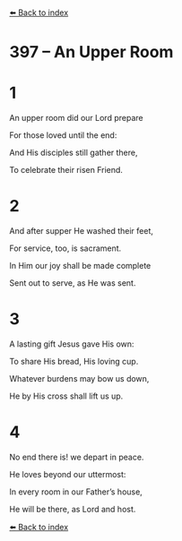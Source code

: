 [⬅️ Back to index](../README.md)

# 397 – An Upper Room





# 1

An upper room did our Lord prepare

For those loved until the end:

And His disciples still gather there,

To celebrate their risen Friend.



# 2

And after supper He washed their feet,

For service, too, is sacrament.

In Him our joy shall be made complete

Sent out to serve, as He was sent.



# 3

A lasting gift Jesus gave His own:

To share His bread, His loving cup.

Whatever burdens may bow us down,

He by His cross shall lift us up.



# 4

No end there is! we depart in peace.

He loves beyond our uttermost:

In every room in our Father’s house,

He will be there, as Lord and host.

[⬅️ Back to index](../README.md)
